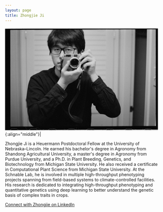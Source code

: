 ```yaml
---
layout: page
title: Zhongjie Ji
---
```


![Zhongjie Ji](/images/People_Images/Zhongjie.jpg){:align="middle"}|

Zhongjie Ji is a Heuermann Postdoctoral Fellow at the University of Nebraska–Lincoln. He earned his bachelor's degree in Agronomy from Shandong Agricultural University, a master's degree in Agronomy from Purdue University, and a Ph.D. in Plant Breeding, Genetics, and Biotechnology from Michigan State University. He also received a certificate in Computational Plant Science from Michigan State University. At the Schnable Lab, he is involved in multiple high-throughput phenotyping projects spanning from field-based systems to climate-controlled facilities. His research is dedicated to integrating high-throughput phenotyping and quantitative genetics using deep learning to better understand the genetic basis of complex traits in crops.

[Connect with Zhongjie on LinkedIn](https://www.linkedin.com/in/zhongjie-ji-5095b2226/)
